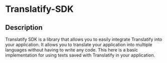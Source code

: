 # Translatify-SDK

## Description

Translatify SDK is a library that allows you to easily integrate Translatify into your application.
It allows you to translate your application into multiple languages without having to write any code.
This here is a basic implementation for using texts saved with Translatify in your application.
